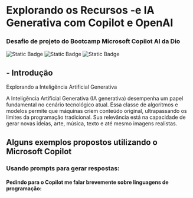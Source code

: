 # Explorando os Recursos -e IA Generativa com Copilot e OpenAI

### Desafio de projeto do Bootcamp Microsoft Copilot AI da Dio

![Static Badge](https://img.shields.io/badge/Inteligência_Artificial_(IA)-green)
![Static Badge](https://img.shields.io/badge/IA_Generativa-green)
![Static Badge](https://img.shields.io/badge/Microsoft_Copilot-green)

## **- Introdução**

Explorando a Inteligência Artificial Generativa

A Inteligência Artificial Generativa (IA generativa) desempenha um papel fundamental no cenário tecnológico atual. Essa classe de algoritmos e modelos permite que máquinas criem conteúdo original, ultrapassando os limites da programação tradicional. Sua relevância está na capacidade de gerar novas ideias, arte, música, texto e até mesmo imagens realistas.

## Alguns exemplos propostos utilizando o Microsoft Copilot 

### Usando prompts para gerar respostas:

#### Pedindo para o Copilot me falar brevemente sobre linguagens de programação:


